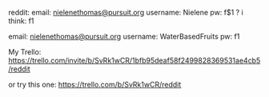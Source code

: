 reddit:
email: nielenethomas@pursuit.org
username: Nielene
pw: f$1 ?  i think: f1

email: nielenethomas@pursuit.org
username: WaterBasedFruits
pw: f1

My Trello:
https://trello.com/invite/b/SvRk1wCR/1bfb95deaf58f2499828369531ae4cb5/reddit

or try this one:
https://trello.com/b/SvRk1wCR/reddit
